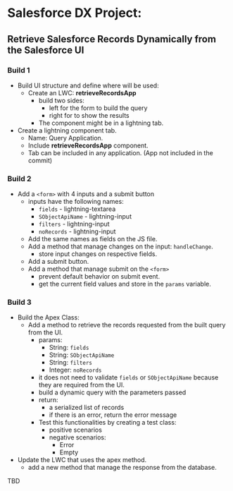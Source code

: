 # Salesforce DX Project:
## Retrieve Salesforce Records Dynamically from the Salesforce UI

### Build 1
- Build UI structure and define where will be used:
    - Create an LWC: **retrieveRecordsApp**
        - build two sides:
            - left for the form to build the query
            - right for to show the results
        - The component might be in a lightning tab.
- Create a lightning component tab.
    - Name: Query Application.
    - Include **retrieveRecordsApp** component.
    - Tab can be included in any application. (App not included in the commit)

### Build 2
- Add a `<form>` with 4 inputs and a submit button
    - inputs have the following names:
        - `fields` - lightning-textarea
        - `SObjectApiName` - lightning-input
        - `filters` - lightning-input
        - `noRecords` - lightning-input
    - Add the same names as fields on the JS file.
    - Add a method that manage changes on the input: `handleChange`.
        - store input changes on respective fields.
    - Add a submit button.
    - Add a method that manage submit on the `<form>`
        - prevent default behavior on submit event.
        - get the current field values and store in the `params` variable.

### Build 3
- Build the Apex Class:
    - Add a method to retrieve the records requested from the built query from the UI.
        - params:
            - String: `fields`
            - String: `SObjectApiName`
            - String: `filters`
            - Integer: `noRecords`
        - it does not need to validate `fields` or `SObjectApiName` because they are required from the UI.
        - build a dynamic query with the parameters passed
        - return:
            - a serialized list of records
            - if there is an error, return the error message
        - Test this functionalities by creating a test class:
            - positive scenarios
            - negative scenarios:
                - Error
                - Empty
- Update the LWC that uses the apex method.
    - add a new method that manage the response from the database.

TBD